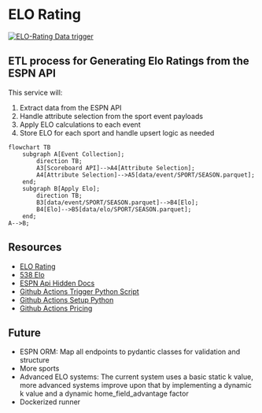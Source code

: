 # ELO Rating

[![ELO-Rating Data trigger](https://github.com/theedgepredictor/elo-rating/actions/workflows/elo_data_trigger.yaml/badge.svg)](https://github.com/theedgepredictor/elo-rating/actions/workflows/elo_data_trigger.yaml)

## ETL process for Generating Elo Ratings from the ESPN API

This service will:
1. Extract data from the ESPN API
2. Handle attribute selection from the sport event payloads
3. Apply ELO calculations to each event
4. Store ELO for each sport and handle upsert logic as needed


```mermaid
flowchart TB
    subgraph A[Event Collection];
        direction TB;
        A3[Scoreboard API]-->A4[Attribute Selection];
        A4[Attribute Selection]-->A5[data/event/SPORT/SEASON.parquet];
    end;
    subgraph B[Apply Elo];
        direction TB;
        B3[data/event/SPORT/SEASON.parquet]-->B4[Elo];
        B4[Elo]-->B5[data/elo/SPORT/SEASON.parquet];
    end;
A-->B;
```

## Resources
- [ELO Rating](https://en.wikipedia.org/wiki/Elo_rating_system)
- [538 Elo](https://github.com/fivethirtyeight/nfl-elo-game/tree/master)
- [ESPN Api Hidden Docs](https://gist.github.com/nntrn/ee26cb2a0716de0947a0a4e9a157bc1c)
- [Github Actions Trigger Python Script](https://canovasjm.netlify.app/2020/11/29/github-actions-run-a-python-script-on-schedule-and-commit-changes/)
- [Github Actions Setup Python](https://github.com/actions/setup-python/tree/main)
- [Github Actions Pricing](https://docs.github.com/en/billing/managing-billing-for-github-actions/about-billing-for-github-actions)

## Future
- ESPN ORM: Map all endpoints to pydantic classes for validation and structure
- More sports
- Advanced ELO systems: The current system uses a basic static k value, more advanced systems improve upon that by implementing a dynamic k value and a dynamic home_field_advantage factor
- Dockerized runner 